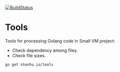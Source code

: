 [![BuildStatus](https://travis-ci.org/e8vm/tools.png?branch=master)](https://travis-ci.org/e8vm/tools)

# Tools

Tools for processing Golang code in Small VM project:

- Check dependency among files.
- Check file sizes.

```
go get shanhu.io/tools
```

